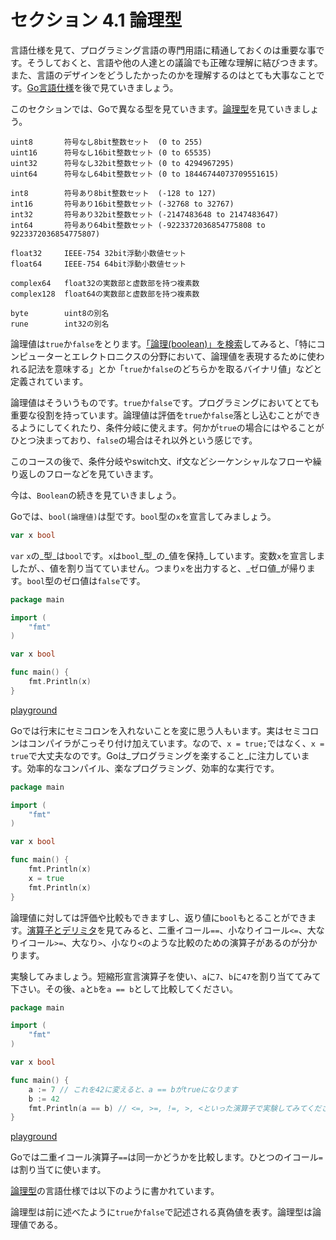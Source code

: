 # セクション 4.1 論理型

言語仕様を見て、プログラミング言語の専門用語に精通しておくのは重要な事です。そうしておくと、言語や他の人達との議論でも正確な理解に結びつきます。また、言語のデザインをどうしたかったのかを理解するのはとても大事なことです。[Go言語仕様](https://golang.org/ref/spec)を後で見ていきましょう。

このセクションでは、Goで異なる型を見ていきます。[論理型](https://golang.org/ref/spec#Boolean_types)を見ていきましょう。

```
uint8       符号なし8bit整数セット  (0 to 255)
uint16      符号なし16bit整数セット (0 to 65535)
uint32      符号なし32bit整数セット (0 to 4294967295)
uint64      符号なし64bit整数セット (0 to 18446744073709551615)

int8        符号あり8bit整数セット  (-128 to 127)
int16       符号あり16bit整数セット (-32768 to 32767)
int32       符号あり32bit整数セット (-2147483648 to 2147483647)
int64       符号あり64bit整数セット (-9223372036854775808 to 9223372036854775807)

float32     IEEE-754 32bit浮動小数値セット
float64     IEEE-754 64bit浮動小数値セット

complex64   float32の実数部と虚数部を持つ複素数
complex128  float64の実数部と虚数部を持つ複素数

byte        uint8の別名
rune        int32の別名
```  

論理値は`true`か`false`をとります。[「論理(boolean)」を検索](https://www.google.ca/search?q=define%3A+boolean&rlz=1C5CHFA_enCA702CA702&oq=define%3A+boolean&aqs=chrome..69i57j69i58.3231j0j7&sourceid=chrome&ie=UTF-8)してみると、「特にコンピューターとエレクトロニクスの分野において、論理値を表現するために使われる記法を意味する」とか「`true`か`false`のどちらかを取るバイナリ値」などと定義されています。

論理値はそういうものです。`true`か`false`です。プログラミングにおいてとても重要な役割を持っています。論理値は評価を`true`か`false`落とし込むことができるようにしてくれたり、条件分岐に使えます。何かが`true`の場合にはやることがひとつ決まっており、`false`の場合はそれ以外という感じです。

このコースの後で、条件分岐やswitch文、if文などシーケンシャルなフローや繰り返しのフローなどを見ていきます。

今は、`Boolean`の続きを見ていきましょう。

Goでは、`bool(論理値)`は型です。`bool`型の`x`を宣言してみましょう。
  
```go
var x bool
```

`var` `x`の_型_は`bool`です。`x`は`bool`_型_の_値を保持_しています。変数`x`を宣言しましたが、、値を割り当てていません。つまり`x`を出力すると、_ゼロ値_が帰ります。`bool`型のゼロ値は`false`です。

```go
package main

import (
	"fmt"
)

var x bool

func main() {
	fmt.Println(x)
}
```

[playground](https://play.golang.org/p/QuKLHA2JYG)  

Goでは行末にセミコロンを入れないことを変に思う人もいます。実はセミコロンはコンパイラがこっそり付け加えています。なので、`x = true;`ではなく、`x = true`で大丈夫なのです。Goは_プログラミングを楽すること_に注力しています。効率的なコンパイル、楽なプログラミング、効率的な実行です。

```go
package main

import (
	"fmt"
)

var x bool

func main() {
	fmt.Println(x)
	x = true
	fmt.Println(x)
}
```

論理値に対しては評価や比較もできますし、返り値に`bool`もとることができます。[演算子とデリミタ](https://golang.org/ref/spec#Operators_and_Delimiters)を見てみると、二重イコール`==`、小なりイコール`<=`、大なりイコール`>=`、大なり`>`、小なり`<`のような比較のための演算子があるのが分かります。

実験してみましょう。短縮形宣言演算子を使い、`a`に`7`、`b`に`47`を割り当ててみて下さい。その後、`a`と`b`を`a == b`として比較してください。
  
```go
package main

import (
	"fmt"
)

var x bool

func main() {
	a := 7 // これを42に変えると、a == bがtrueになります
	b := 42
	fmt.Println(a == b) // <=, >=, !=, >, <といった演算子で実験してみてください
}
```

[playground](https://play.golang.org/p/NVq6m0_Rzi)  

Goでは二重イコール演算子`==`は同一かどうかを比較します。ひとつのイコール`=`は割り当てに使います。

[論理型](https://golang.org/ref/spec#Boolean_types)の言語仕様では以下のように書かれています。

論理型は前に述べたように`true`か`false`で記述される真偽値を表す。論理型は論理値である。

